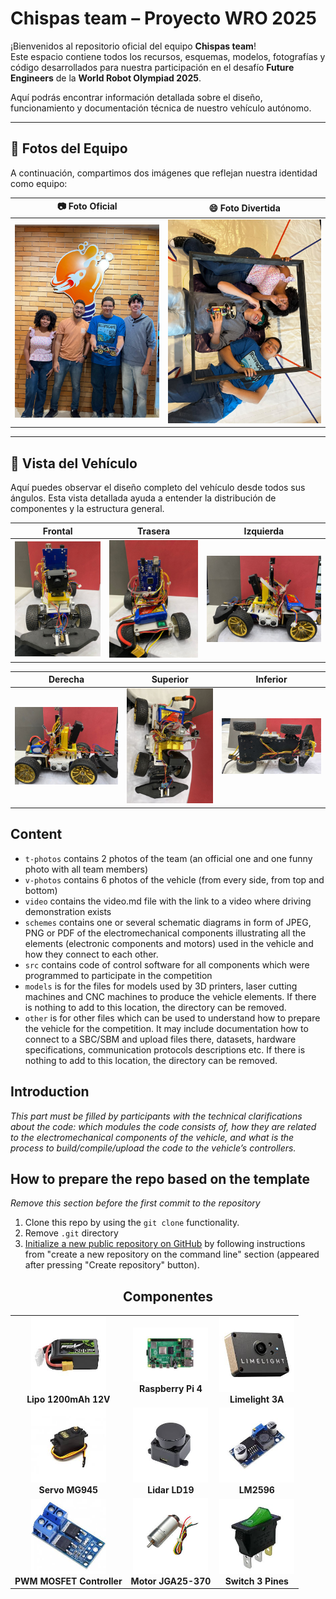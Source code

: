 # Chispas team – Proyecto WRO 2025

¡Bienvenidos al repositorio oficial del equipo **Chispas team**!  
Este espacio contiene todos los recursos, esquemas, modelos, fotografías y código desarrollados para nuestra participación en el desafío **Future Engineers** de la **World Robot Olympiad 2025**.

Aquí podrás encontrar información detallada sobre el diseño, funcionamiento y documentación técnica de nuestro vehículo autónomo.

---

## 📸 Fotos del Equipo

A continuación, compartimos dos imágenes que reflejan nuestra identidad como equipo:

| 📷 Foto Oficial | 😄 Foto Divertida |
|----------------|-------------------|
| ![Foto oficial del equipo](t-photos/foto_oficial.jpeg) | ![Foto divertida del equipo](t-photos/foto_divertida.jpeg) |


---

## 🚗 Vista del Vehículo

Aquí puedes observar el diseño completo del vehículo desde todos sus ángulos. Esta vista detallada ayuda a entender la distribución de componentes y la estructura general.

| Frontal | Trasera | Izquierda |
|--------|---------|-----------|
| ![](v-photos/front.jpg) | ![](v-photos/back.jpg) | ![](v-photos/left.jpg) |

| Derecha | Superior | Inferior |
|--------|----------|----------|
| ![](v-photos/right.jpg) | ![](v-photos/top.jpg) | ![](v-photos/bottom.jpg) |

## Content

* `t-photos` contains 2 photos of the team (an official one and one funny photo with all team members)
* `v-photos` contains 6 photos of the vehicle (from every side, from top and bottom)
* `video` contains the video.md file with the link to a video where driving demonstration exists
* `schemes` contains one or several schematic diagrams in form of JPEG, PNG or PDF of the electromechanical components illustrating all the elements (electronic components and motors) used in the vehicle and how they connect to each other.
* `src` contains code of control software for all components which were programmed to participate in the competition
* `models` is for the files for models used by 3D printers, laser cutting machines and CNC machines to produce the vehicle elements. If there is nothing to add to this location, the directory can be removed.
* `other` is for other files which can be used to understand how to prepare the vehicle for the competition. It may include documentation how to connect to a SBC/SBM and upload files there, datasets, hardware specifications, communication protocols descriptions etc. If there is nothing to add to this location, the directory can be removed.

## Introduction

_This part must be filled by participants with the technical clarifications about the code: which modules the code consists of, how they are related to the electromechanical components of the vehicle, and what is the process to build/compile/upload the code to the vehicle’s controllers._

## How to prepare the repo based on the template

_Remove this section before the first commit to the repository_

1. Clone this repo by using the `git clone` functionality.
2. Remove `.git` directory
3. [Initialize a new public repository on GitHub](https://github.com/new) by following instructions from "create a new repository on the command line" section (appeared after pressing "Create repository" button).

<h2 align="center">Componentes</h2>

<table>
  <tr>
    <td align="center">
      <img src="IMG/lipo%201200mah%2012v.jpeg" width="120"/><br/>
      <b>Lipo 1200mAh 12V</b>
    </td>
    <td align="center">
      <img src="IMG/raspberrypi4.jpeg" width="120"/><br/>
      <b>Raspberry Pi 4</b>
    </td>
    <td align="center">
      <img src="IMG/limelight%203A%20.jpeg" width="120"/><br/>
      <b>Limelight 3A</b>
    </td>
  </tr>
  <tr>
    <td align="center">
      <img src="IMG/servo%20MG945.jpeg" width="120"/><br/>
      <b>Servo MG945</b>
    </td>
    <td align="center">
      <img src="IMG/LDrobot%20lidar%20LD19.jpeg" width="120"/><br/>
      <b>Lidar LD19</b>
    </td>
    <td align="center">
      <img src="IMG/LM%202596.jpeg" width="120"/><br/>
      <b>LM2596</b>
    </td>
  </tr>
  <tr>
    <td align="center">
      <img src="IMG/PWM%20MOSFET%20controller.jpeg" width="120"/><br/>
      <b>PWM MOSFET Controller</b>
    </td>
    <td align="center">
      <img src="IMG/motor%20jga25-370.jpeg" width="120"/><br/>
      <b>Motor JGA25-370</b>
    </td>
    <td align="center">
      <img src="IMG/switch%20random%203%20pines.jpeg" width="120"/><br/>
      <b>Switch 3 Pines</b>
    </td>
  </tr>
</table>
